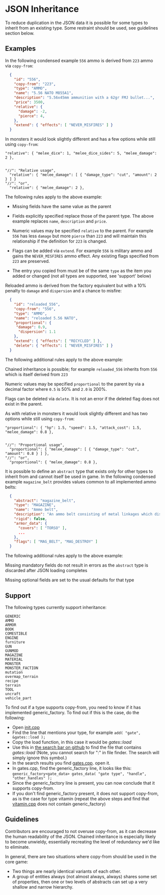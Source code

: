 # JSON Inheritance
To reduce duplication in the JSON data it is possible for some types to inherit from an existing type.  Some restraint should be used, see guidelines section below.

## Examples
In the following condensed example ```556``` ammo is derived from ```223``` ammo via ```copy-from```:
```json
  {
    "id": "556",
    "copy-from": "223",
    "type": "AMMO",
    "name": "5.56 NATO M855A1",
    "description": "5.56x45mm ammunition with a 62gr FMJ bullet...",
    "price": 3500,
    "relative": {
      "damage": -2,
      "pierce": 4,
    },
    "extend": { "effects": [ "NEVER_MISFIRES" ] }
  }
```
In monsters it would look slightly different and has a few options while still using ```copy-from```:
```
"relative": { "melee_dice": 1, "melee_dice_sides": 5, "melee_damage": 2 },


"//": "Relative usage",
  "relative": { "melee_damage": [ { "damage_type": "cut", "amount": 2 } ] }
"//": "or",
  "relative": { "melee_damage": 2 },
```

The following rules apply to the above example:

* Missing fields have the same value as the parent

* Fields explicitly specified replace those of the parent type. The above example replaces ```name```, ```description``` and ```price```.

* Numeric values may be specified ```relative``` to the parent. For example ```556``` has less ```damage``` but more ```pierce``` than ```223``` and will maintain this relationship if the definition for ```223``` is changed.

* Flags can be added via ```extend```. For example ```556``` is military ammo and gains the ```NEVER_MISFIRES``` ammo effect. Any existing flags specified from ```223``` are preserved.

* The entry you copied from must be of the same ```type``` as the item you added or changed (not all types are supported, see 'support' below)

Reloaded ammo is derived from the factory equivalent but with a 10% penalty to ```damage``` and ```dispersion``` and a chance to misfire:

```json
  {
    "id": "reloaded_556",
    "copy-from": "556",
    "type": "AMMO",
    "name": "reloaded 5.56 NATO",
    "proportional": {
     "damage": 0.9,
      "dispersion": 1.1
    },
    "extend": { "effects": [ "RECYCLED" ] },
    "delete": { "effects": [ "NEVER_MISFIRES" ] }
  }
```
The following additional rules apply to the above example:

Chained inheritance is possible; for example ```reloaded_556``` inherits from ```556``` which is itself derived from ```223```

Numeric values may be specified ```proportional``` to the parent by via a decimal factor where ```0.5``` is 50% and ```2.0``` is 200%.

Flags can be deleted via ```delete```. It is not an error if the deleted flag does not exist in the parent.

As with relative in monsters it would look slightly different and has two options while still using ```copy-from```:
```
"proportional": { "hp": 1.5, "speed": 1.5, "attack_cost": 1.5, "melee_damage": 0.8 },


"//": "Proportional usage",
  "proportional": { "melee_damage": [ { "damage_type": "cut", "amount": 0.8 } ] },
"//": "or",
  "proportional": { "melee_damage": 0.8 },
```

It is possible to define an ```abstract``` type that exists only for other types to inherit from and cannot itself be used in game. In the following condensed example ```magazine_belt``` provides values common to all implemented ammo belts:
```json
  {
    "abstract": "magazine_belt",
    "type": "MAGAZINE",
    "name": "Ammo belt",
    "description": "An ammo belt consisting of metal linkages which disintegrate upon firing.",
    "rigid": false,
    "armor_data": {
      "covers": [ "TORSO" ],
      ...
    },
    "flags": [ "MAG_BELT", "MAG_DESTROY" ]
  }
```
The following additional rules apply to the above example:

Missing mandatory fields do not result in errors as the ```abstract``` type is discarded after JSON loading completes

Missing optional fields are set to the usual defaults for that type

## Support
The following types currently support inheritance:
```
GENERIC
AMMO
ARMOR
BOOK
COMESTIBLE
ENGINE
furniture
GUN
GUNMOD
MAGAZINE
MATERIAL
MONSTER
MONSTER_FACTION
mutation
overmap_terrain
recipe
terrain
TOOL
uncraft
vehicle_part
```

To find out if a type supports copy-from, you need to know if it has implemented generic_factory. To find out if this is the case, do the following:
* Open [init.cpp](https://github.com/CleverRaven/Cataclysm-DDA/tree/master/src/init.cpp)
* Find the line that mentions your type, for example `add( "gate", &gates::load );`
* Copy the load function, in this case it would be *gates::load*
* Use this in [the search bar on github](https://github.com/CleverRaven/Cataclysm-DDA/search?q=%22gates%3A%3Aload%22&unscoped_q=%22gates%3A%3Aload%22&type=Code) to find the file that contains *gates::load* (Note, you cannot search for ":" in file finder.  The search will simply ignore this symbol.)
* In the search results you find [gates.cpp](https://github.com/CleverRaven/Cataclysm-DDA/tree/master/src/gates.cpp). open it.
* In gates.cpp, find the generic_factory line, it looks like this: `generic_factory<gate_data> gates_data( "gate type", "handle", "other_handles" );`
* Since the generic_factory line is present, you can now conclude that it supports copy-from.
* If you don't find generic_factory present, it does not support copy-from, as is the case for type vitamin (repeat the above steps and find that [vitamin.cpp](https://github.com/CleverRaven/Cataclysm-DDA/tree/master/src/vitamin.cpp) does not contain generic_factory)

## Guidelines

Contributors are encouraged to not overuse copy-from, as it can decrease the human readability of the JSON.  Chained inheritance is especially likely to become unwieldy, essentially recreating the level of redundancy we'd like to eliminate.

In general, there are two situations where copy-from should be used in the core game:

- Two things are nearly identical variants of each other.
- A group of entities always (not almost always, always) shares some set of properties, then one or two levels of abstracts can set up a very shallow and narrow hierarchy.
